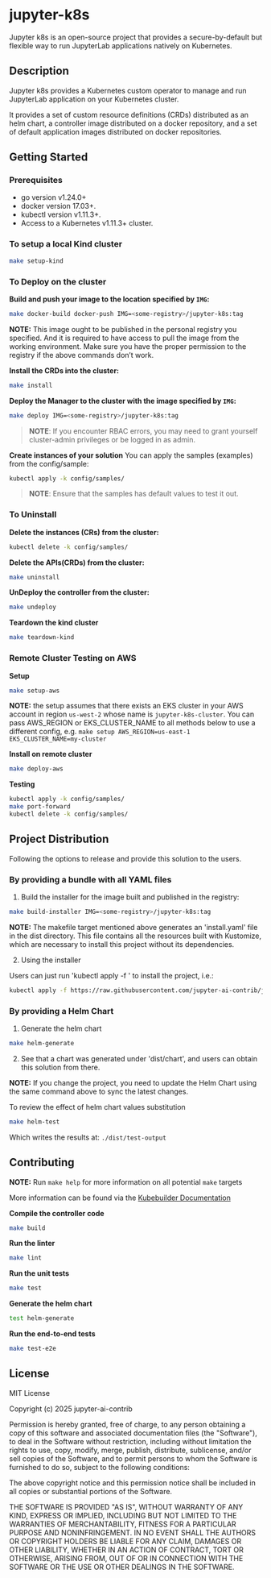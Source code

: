# jupyter-k8s
Jupyter k8s is an open-source project that provides a secure-by-default but
flexible way to run JupyterLab applications natively on Kubernetes.

## Description
Jupyter k8s provides a Kubernetes custom operator to manage and run JupyterLab application
on your Kubernetes cluster.

It provides a set of custom resource definitions (CRDs) distributed as an helm chart, a controller image
distributed on a docker repository, and a set of default application images distributed on docker repositories.

## Getting Started

### Prerequisites
- go version v1.24.0+
- docker version 17.03+.
- kubectl version v1.11.3+.
- Access to a Kubernetes v1.11.3+ cluster.

### To setup a local Kind cluster
```sh
make setup-kind
```

### To Deploy on the cluster
**Build and push your image to the location specified by `IMG`:**

```sh
make docker-build docker-push IMG=<some-registry>/jupyter-k8s:tag
```

**NOTE:** This image ought to be published in the personal registry you specified.
And it is required to have access to pull the image from the working environment.
Make sure you have the proper permission to the registry if the above commands don’t work.

**Install the CRDs into the cluster:**

```sh
make install
```

**Deploy the Manager to the cluster with the image specified by `IMG`:**

```sh
make deploy IMG=<some-registry>/jupyter-k8s:tag
```

> **NOTE**: If you encounter RBAC errors, you may need to grant yourself cluster-admin
privileges or be logged in as admin.

**Create instances of your solution**
You can apply the samples (examples) from the config/sample:

```sh
kubectl apply -k config/samples/
```

>**NOTE**: Ensure that the samples has default values to test it out.

### To Uninstall
**Delete the instances (CRs) from the cluster:**

```sh
kubectl delete -k config/samples/
```

**Delete the APIs(CRDs) from the cluster:**

```sh
make uninstall
```

**UnDeploy the controller from the cluster:**

```sh
make undeploy
```

**Teardown the kind cluster**
```sh
make teardown-kind
```

### Remote Cluster Testing on AWS

**Setup**
```sh
make setup-aws
```

**NOTE:** the setup assumes that there exists an EKS cluster in your AWS account in region `us-west-2`
whose name is `jupyter-k8s-cluster`. You can pass AWS_REGION or EKS_CLUSTER_NAME to all methods
below to use a different config, e.g. `make setup AWS_REGION=us-east-1 EKS_CLUSTER_NAME=my-cluster`

**Install on remote cluster**
```sh
make deploy-aws
```

**Testing**
```sh
kubectl apply -k config/samples/
make port-forward
kubectl delete -k config/samples/
```


## Project Distribution

Following the options to release and provide this solution to the users.

### By providing a bundle with all YAML files

1. Build the installer for the image built and published in the registry:

```sh
make build-installer IMG=<some-registry>/jupyter-k8s:tag
```

**NOTE:** The makefile target mentioned above generates an 'install.yaml'
file in the dist directory. This file contains all the resources built
with Kustomize, which are necessary to install this project without its
dependencies.

2. Using the installer

Users can just run 'kubectl apply -f <URL for YAML BUNDLE>' to install
the project, i.e.:

```sh
kubectl apply -f https://raw.githubusercontent.com/jupyter-ai-contrib/jupyter-k8s/<tag or branch>/dist/install.yaml
```

### By providing a Helm Chart

1. Generate the helm chart

```sh
make helm-generate
```

2. See that a chart was generated under 'dist/chart', and users
can obtain this solution from there.

**NOTE:** If you change the project, you need to update the Helm Chart
using the same command above to sync the latest changes.

To review the effect of helm chart values substitution
```sh
make helm-test
```
Which writes the results at: `./dist/test-output`


## Contributing

**NOTE:** Run `make help` for more information on all potential `make` targets

More information can be found via the [Kubebuilder Documentation](https://book.kubebuilder.io/introduction.html)

**Compile the controller code**
```sh
make build
```

**Run the linter**
```sh
make lint
```

**Run the unit tests**
```sh
make test
```

**Generate the helm chart**
```sh
test helm-generate
```

**Run the end-to-end tests**
```sh
make test-e2e
```


## License

MIT License

Copyright (c) 2025 jupyter-ai-contrib

Permission is hereby granted, free of charge, to any person obtaining a copy
of this software and associated documentation files (the "Software"), to deal
in the Software without restriction, including without limitation the rights
to use, copy, modify, merge, publish, distribute, sublicense, and/or sell
copies of the Software, and to permit persons to whom the Software is
furnished to do so, subject to the following conditions:

The above copyright notice and this permission notice shall be included in all
copies or substantial portions of the Software.

THE SOFTWARE IS PROVIDED "AS IS", WITHOUT WARRANTY OF ANY KIND, EXPRESS OR
IMPLIED, INCLUDING BUT NOT LIMITED TO THE WARRANTIES OF MERCHANTABILITY,
FITNESS FOR A PARTICULAR PURPOSE AND NONINFRINGEMENT. IN NO EVENT SHALL THE
AUTHORS OR COPYRIGHT HOLDERS BE LIABLE FOR ANY CLAIM, DAMAGES OR OTHER
LIABILITY, WHETHER IN AN ACTION OF CONTRACT, TORT OR OTHERWISE, ARISING FROM,
OUT OF OR IN CONNECTION WITH THE SOFTWARE OR THE USE OR OTHER DEALINGS IN THE
SOFTWARE.

